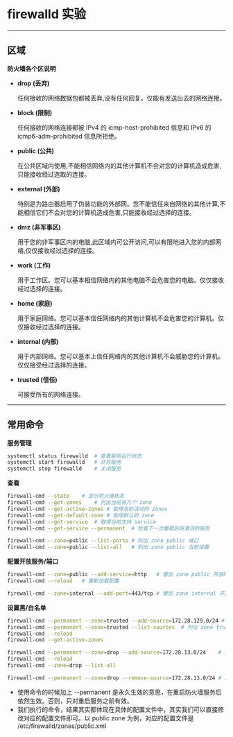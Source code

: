 # firewalld 实验

---

## 区域
**防火墙各个区说明**
- **drop (丢弃)**

    任何接收的网络数据包都被丢弃,没有任何回复。仅能有发送出去的网络连接。

- **block (限制)**

    任何接收的网络连接都被 IPv4 的 icmp-host-prohibited 信息和 IPv6 的 icmp6-adm-prohibited 信息所拒绝。

- **public (公共)**

    在公共区域内使用,不能相信网络内的其他计算机不会对您的计算机造成危害,只能接收经过选取的连接。

- **external (外部)**

    特别是为路由器启用了伪装功能的外部网。您不能信任来自网络的其他计算,不能相信它们不会对您的计算机造成危害,只能接收经过选择的连接。

- **dmz (非军事区)**

    用于您的非军事区内的电脑,此区域内可公开访问,可以有限地进入您的内部网络,仅仅接收经过选择的连接。

- **work (工作)**

    用于工作区。您可以基本相信网络内的其他电脑不会危害您的电脑。仅仅接收经过选择的连接。

- **home (家庭)**

    用于家庭网络。您可以基本信任网络内的其他计算机不会危害您的计算机。仅仅接收经过选择的连接。

- **internal (内部)**

    用于内部网络。您可以基本上信任网络内的其他计算机不会威胁您的计算机。仅仅接受经过选择的连接。

- **trusted (信任)**

    可接受所有的网络连接。

---

## 常用命令
**服务管理**
```bash
systemctl status firewalld	# 查看服务运行状态
systemctl start firewalld	# 开启服务
systemctl stop firewalld	# 关闭服务
```

**查看**
```bash
firewall-cmd --state    # 显示防火墙状态
firewall-cmd --get-zones    # 列出当前有几个 zone
firewall-cmd --get-active-zones # 取得当前活动的 zones
firewall-cmd --get-default-zone # 取得默认的 zone
firewall-cmd --get-service  # 取得当前支持 service
firewall-cmd --get-service --permanent  # 检查下一次重载后将激活的服务

firewall-cmd --zone=public --list-ports # 列出 zone public 端口
firewall-cmd --zone=public --list-all   # 列出 zone public 当前设置
```

**配置开放服务/端口**
```bash
firewall-cmd --zone=public --add-service=http   # 增加 zone public 开放http service
firewall-cmd --reload   # 重新加载配置

firewall-cmd --zone=internal --add-port=443/tcp # 增加 zone internal 开放 443/tcp 协议端口
```

**设置黑/白名单**
```bash
firewall-cmd --permanent --zone=trusted --add-source=172.28.129.0/24 # 增加 172.28.129.0/24 网段到 zone trusted
firewall-cmd --permanent --zone=trusted --list-sources  # 列出 zone truste 的白名单
firewall-cmd --reload
firewall-cmd --get-active-zones

firewall-cmd --permanent --zone=drop --add-source=172.28.13.0/24    # 添加 172.28.13.0/24 到 zone drop
firewall-cmd --reload
firewall-cmd --zone=drop --list-all

firewall-cmd --permanent --zone=drop --remove-source=172.28.13.0/24 # 从zone drop中删除172.28.13.0/24
```

- 使用命令的时候加上 --permanent 是永久生效的意思，在重启防火墙服务后依然生效。否则，只对重启服务之前有效。
- 我们执行的命令，结果其实都体现在具体的配置文件中，其实我们可以直接修改对应的配置文件即可。以 public zone 为例，对应的配置文件是 /etc/firewalld/zones/public.xml
